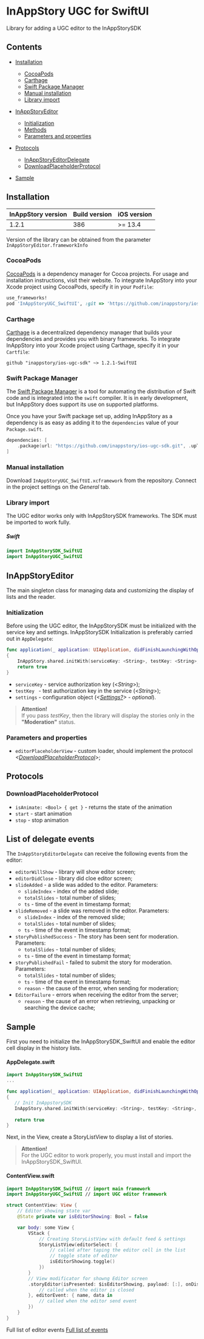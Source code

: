 # InAppStory UGC for SwiftUI

Library for adding a UGC editor to the InAppStorySDK

## Contents

* [Installation](https://github.com/inappstory/ios-ugc-sdk/tree/SwiftUI#Installation)
	* [CocoaPods](https://github.com/inappstory/ios-ugc-sdk/tree/SwiftUI#CocoaPods)
	* [Carthage](https://github.com/inappstory/ios-ugc-sdk/tree/SwiftUI#Carthage)
	* [Swift Package Manager](https://github.com/inappstory/ios-ugc-sdk/tree/SwiftUI#Swift-Package-Manager)
	* [Manual installation](https://github.com/inappstory/ios-ugc-sdk/tree/SwiftUI#Manual-installation)
	* [Library import](https://github.com/inappstory/ios-ugc-sdk/tree/SwiftUI#Library-import)
* [InAppStoryEditor](https://github.com/inappstory/ios-ugc-sdk/tree/SwiftUI#InAppStory)
	* [Initialization](https://github.com/inappstory/ios-ugc-sdk/tree/SwiftUI#Initialization)
	* [Methods](https://github.com/inappstory/ios-ugc-sdk/tree/SwiftUI#Methods)
	* [Parameters and properties](https://github.com/inappstory/ios-ugc-sdk/tree/SwiftUI#Parameters-and-properties)
* [Protocols](https://github.com/inappstory/ios-ugc-sdk/tree/SwiftUI#Protocols)
	* [InAppStoryEditorDelegate](https://github.com/inappstory/ios-ugc-sdk/tree/SwiftUI#InAppStoryEditorDelegate)
	* [DownloadPlaceholderProtocol](https://github.com/inappstory/ios-ugc-sdk/tree/SwiftUI#DownloadPlaceholderProtocol)

* [Sample](https://github.com/inappstory/ios-ugc-sdk/tree/SwiftUI#Sample)

## Installation

| InAppStory version | Build version | iOS version |
|--------------------|---------------|-------------|
| 1.2.1              | 386           | >= 13.4     |

Version of the library can be obtained from the parameter `InAppStoryEditor.frameworkInfo`


### CocoaPods

[CocoaPods](https://cocoapods.org) is a dependency manager for Cocoa projects. For usage and installation instructions, visit their website. To integrate InAppStory into your Xcode project using CocoaPods, specify it in your `Podfile`:

```ruby
use_frameworks!
pod 'InAppStoryUGC_SwiftUI', :git => 'https://github.com/inappstory/ios-ugc-sdk.git', :tag => '1.2.1-SwiftUI'
```

### Carthage

[Carthage](https://github.com/Carthage/Carthage) is a decentralized dependency manager that builds your dependencies and provides you with binary frameworks. To integrate InAppStory into your Xcode project using Carthage, specify it in your `Cartfile`:

```ogdl
github "inappstory/ios-ugc-sdk" ~> 1.2.1-SwiftUI
```

### Swift Package Manager

The [Swift Package Manager](https://swift.org/package-manager/) is a tool for automating the distribution of Swift code and is integrated into the `swift` compiler. It is in early development, but InAppStory does support its use on supported platforms.

Once you have your Swift package set up, adding InAppStory as a dependency is as easy as adding it to the `dependencies` value of your `Package.swift`.

```swift
dependencies: [
    .package(url: "https://github.com/inappstory/ios-ugc-sdk.git", .upToNextMajor(from: "1.2.1-SwiftUI"))
]
```

### Manual installation

Download `InAppStoryUGC_SwiftUI.xcframework` from the repository. Connect in the project settings on the *General* tab.


### Library import

The UGC editor works only with InAppStorySDK frameworks. The SDK must be imported to work fully.

##### Swift

```swift
import InAppStorySDK_SwiftUI
import InAppStoryUGC_SwiftUI
```

## InAppStoryEditor

The main singleton class for managing data and customizing the display of lists and the reader.

### Initialization

Before using the UGC editor, the InAppStorySDK must be initialized with the service key and settings.
InAppStorySDK Initialization is preferably carried out in `AppDelegate`: 

```swift
func application(_ application: UIApplication, didFinishLaunchingWithOptions launchOptions: [UIApplication.LaunchOptionsKey: Any]?) -> Bool 
{
	InAppStory.shared.initWith(serviceKey: <String>, testKey: <String>, settings: <Settings?>)
	return true
}
```

* `serviceKey` - service authorization key (\<*String*>); 
* `testKey ` - test authorization key in the service (\<*String*>);  
* `settings` - configuration object (*<[Settings?](https://github.com/inappstory/ios-ugc-sdk/tree/SwiftUI#Settings)>* - *optional*).

>**Attention!**  
>If you pass *testKey*, then the library will display the stories only in the **"Moderation"** status.

### Parameters and properties
* `editorPlaceholderView` - custom loader, should implement the protocol *<[DownloadPlaceholderProtocol](https://github.com/inappstory/ios-ugc-sdk/tree/SwiftUI#DownloadPlaceholderProtocol)>*;

## Protocols

### DownloadPlaceholderProtocol  

* `isAnimate: <Bool> { get }` - returns the state of the animation
* `start` - start animation
* `stop` - stop animation

## List of delegate events

The `InAppStoryEditorDelegate` can receive the following events from the editor:

* `editorWillShow` - library will show editor screen;
* `editorDidClose` - library did cloe editor screen;
* `slideAdded` - a slide was added to the editor. Parameters:
    * `slideIndex` - index of the added slide;
    * `totalSlides` - total number of slides;
    * `ts` - time of the event in timestamp format;
* `slideRemoved` - a slide was removed in the editor. Parameters:
    * `slideIndex` - index of the removed slide;
    * `totalSlides` - total number of slides;
    * `ts` - time of the event in timestamp format;
* `storyPublishedSuccess` - The story has been sent for moderation. Parameters:
    * `totalSlides` - total number of slides;
    * `ts` - time of the event in timestamp format;
* `storyPublishedFail` - failed to submit the story for moderation. Parameters:
    * `totalSlides` - total number of slides;
    * `ts` - time of the event in timestamp format;
    * `reason` - the cause of the error, when sending for moderation;
* `EditorFailure` - errors when receiving the editor from the server;
    * `reason` - the cause of an error when retrieving, unpacking or searching the device cache;


## Sample

First you need to initialize the InAppStorySDK_SwiftUI and enable the editor cell display in the history lists.

#### AppDelegate.swift
```swift
import InAppStorySDK_SwiftUI
...

func application(_ application: UIApplication, didFinishLaunchingWithOptions launchOptions: [UIApplication.LaunchOptionsKey: Any]?) -> Bool 
{
   // Init InAppstorySDK
   InAppStory.shared.initWith(serviceKey: <String>, testKey: <String>, settings: <Settings?>)
   
   return true
}
```

Next, in the View, create a StoryListView to display a list of stories.

>**Attention!**  
>For the UGC editor to work properly, you must install and import the InAppStorySDK_SwiftUI.

#### ContentView.swift
```swift
import InAppStorySDK_SwiftUI // import main framework
import InAppStoryUGC_SwiftUI // import UGC editor framework

struct ContentView: View {
    // Editor showing state var
    @State private var isEditorShowing: Bool = false

    var body: some View {
        VStack {
            // Creating StoryListView with default feed & settings
            StoryListView(editorSelect: {
                // called after taping the editor cell in the list
                // toggle state of editor
                isEditorShowing.toggle()
            })
        }
        // View modificator for showng Editor screen
        .storyEditor(isPresented: $isEditorShowing, payload: [:], onDismiss: {
            // сalled when the editor is closed
        }, editorEvent: { name, data in
            // сalled when the editor send event
        })
    }
}
```

Full list of editor events [Full list of events](https://github.com/inappstory/ios-ugc-sdk/tree/SwiftUI#ListOfDelegateEvents)
